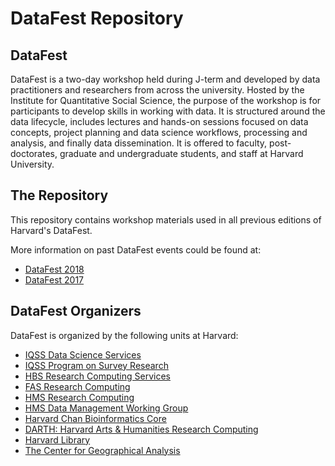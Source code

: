DataFest Repository
===========


DataFest
----------

DataFest is a two-day workshop held during J-term and developed by
data practitioners and researchers from across the university. Hosted
by the Institute for Quantitative Social Science, the purpose
of the workshop is for participants to develop skills in working with
data. It is structured around the data lifecycle, includes lectures
and hands-on sessions focused on data concepts, project planning and
data science workflows, processing and analysis, and finally data
dissemination. It is offered to faculty, post-doctorates, graduate and
undergraduate students, and staff at Harvard University. 


The Repository
-----------

This repository contains workshop materials used in all previous editions
of Harvard's DataFest.

More information on past DataFest events could be found at:

- [DataFest 2018](https://projects.iq.harvard.edu/datafest2018)
- [DataFest 2017](https://projects.iq.harvard.edu/datafest2017)


DataFest Organizers
-----------

DataFest is organized by the following units at Harvard:

- [IQSS Data Science Services](http://dss.iq.harvard.edu/)
- [IQSS Program on Survey Research](http://psr.iq.harvard.edu/)
- [HBS Research Computing Services](http://grid.rcs.hbs.org/)
- [FAS Research Computing](https://rc.fas.harvard.edu/)
- [HMS Research Computing](https://rc.hms.harvard.edu/)
- [HMS Data Management Working Group](http://dmwg.hms.harvard.edu/)
- [Harvard Chan Bioinformatics Core](http://bioinformatics.sph.harvard.edu/)
- [DARTH: Harvard Arts & Humanities Research Computing](http://darthcrimson.org/)
- [Harvard Library](http://library.harvard.edu/)
- [The Center for Geographical Analysis](http://www.gis.harvard.edu/)





